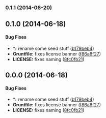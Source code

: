 <a name="0.1.1"></a>
### 0.1.1 (2014-06-20)


<a name="0.1.0"></a>
## 0.1.0 (2014-06-18)


#### Bug Fixes

* ***:** rename some seed stuff ([b179beb4](https://github.com/sofa/sofa-state-resolver-service/commit/b179beb4d15587350941426487721c803090cd77))
* **Gruntfile:** fixes license banner ([f86a8f27](https://github.com/sofa/sofa-state-resolver-service/commit/f86a8f27c6c77236e822451789c089af172ec516))
* **LICENSE:** fixes naming ([8fc0fb21](https://github.com/sofa/sofa-state-resolver-service/commit/8fc0fb21f48c4410266ace55654c0ae5fd93cdfd))


<a name="0.0.0"></a>
## 0.0.0 (2014-06-18)


#### Bug Fixes

* ***:** rename some seed stuff ([b179beb4](https://github.com/sofa/sofa-state-resolver-service/commit/b179beb4d15587350941426487721c803090cd77))
* **Gruntfile:** fixes license banner ([f86a8f27](https://github.com/sofa/sofa-state-resolver-service/commit/f86a8f27c6c77236e822451789c089af172ec516))
* **LICENSE:** fixes naming ([8fc0fb21](https://github.com/sofa/sofa-state-resolver-service/commit/8fc0fb21f48c4410266ace55654c0ae5fd93cdfd))

